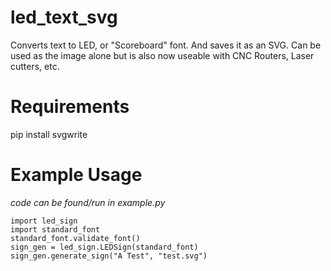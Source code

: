 # led_text_svg
Converts text to LED, or "Scoreboard" font. And saves it as an SVG. Can be used as the image alone but is also now useable with CNC Routers, Laser cutters, etc.

# Requirements
pip install svgwrite

# Example Usage
*code can be found/run in example.py*
```
import led_sign
import standard_font
standard_font.validate_font()
sign_gen = led_sign.LEDSign(standard_font)
sign_gen.generate_sign("A Test", "test.svg")
```
